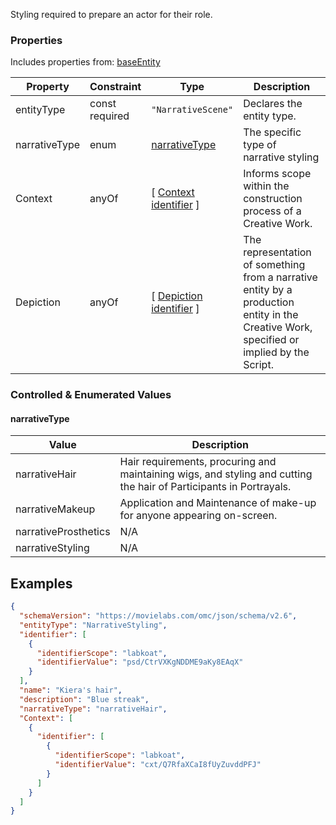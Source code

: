 Styling required to prepare an actor for their role.
### Properties
Includes properties from: [baseEntity](../core/baseEntity.md)

| Property      | Constraint        | Type                                                                               | Description                                                                                                                              |
| ------------- | ----------------- | ---------------------------------------------------------------------------------- | ---------------------------------------------------------------------------------------------------------------------------------------- |
| entityType    | const<br>required | `"NarrativeScene"`                                                                 | Declares the entity type.                                                                                                                |
| narrativeType | enum              | [narrativeType](#narrativeType)                                                    | The specific type of narrative styling                                                                                                   |
| Context       | anyOf             | [ [Context](./Context.md) <br>[identifier](../Utility/Utility.md#identifier) ]     | Informs scope within the construction process of a Creative Work.                                                                        |
| Depiction     | anyOf             | [ [Depiction](./Depiction.md) <br>[identifier](../Utility/Utility.md#identifier) ] | The representation of something from a narrative entity by a production entity in the Creative Work, specified or implied by the Script. |

### Controlled & Enumerated Values

#### narrativeType
| Value | Description |
|-------|-------------|
| narrativeHair | Hair requirements, procuring and maintaining wigs, and styling and cutting the hair of Participants in Portrayals.  |
| narrativeMakeup | Application and Maintenance of make-up for anyone appearing on-screen.  |
| narrativeProsthetics | N/A |
| narrativeStyling | N/A |

## Examples

```JSON
{  
  "schemaVersion": "https://movielabs.com/omc/json/schema/v2.6",  
  "entityType": "NarrativeStyling",  
  "identifier": [  
    {  
      "identifierScope": "labkoat",  
      "identifierValue": "psd/CtrVXKgNDDME9aKy8EAqX"  
    }  
  ],  
  "name": "Kiera's hair",  
  "description": "Blue streak",  
  "narrativeType": "narrativeHair",  
  "Context": [  
    {  
      "identifier": [  
        {  
          "identifierScope": "labkoat",  
          "identifierValue": "cxt/Q7RfaXCaI8fUyZuvddPFJ"  
        }  
      ]  
    }  
  ]  
}
```
